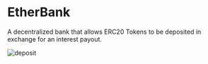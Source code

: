 # EtherBank

A decentralized bank that allows ERC20 Tokens to be deposited in exchange for an interest payout.

![deposit](https://github.com/igibliss00/ethereum-bank/blob/images/deposit.png)

